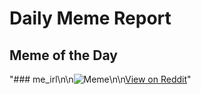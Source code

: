 # Daily Meme Report

## Meme of the Day
"### me_irl\n\n![Meme](https://i.redd.it/cx9hovy6vekf1.png)\n\n[View on Reddit](https://redd.it/1mwi4se)"
